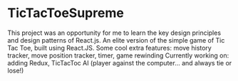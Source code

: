 # TicTacToeSupreme
This project was an opportunity for me to learn the key design principles and design patterns of React.js.
An elite version of the simple game of Tic Tac Toe, built using React.JS.
Some cool extra features: move history tracker, move position tracker, timer, game rewinding
Currently working on: adding Redux, TicTacToc AI (player against the computer... and always tie or lose!)
